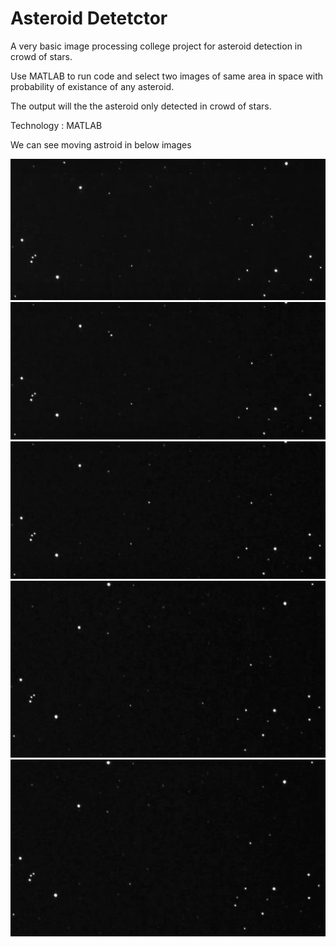 # Asteroid Detetctor
A very basic image processing college project for asteroid detection in crowd of stars.

Use MATLAB to run code and select two images of same area in space with probability of existance of any asteroid.

The output will the the asteroid only detected in crowd of stars.

Technology : MATLAB

We can see moving astroid in below images

<img src="code/images/one.png">
<img src="code/images/two.png">
<img src="code/images/three.png">
<img src="code/images/four.png">
<img src="code/images/five.png">
